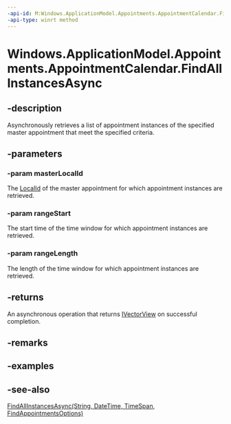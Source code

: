 ----api-id: M:Windows.ApplicationModel.Appointments.AppointmentCalendar.FindAllInstancesAsync(System.String,Windows.Foundation.DateTime,Windows.Foundation.TimeSpan)
-api-type: winrt method
---<!-- Method syntaxpublic Windows.Foundation.IAsyncOperation<Windows.Foundation.Collections.IVectorView<Windows.ApplicationModel.Appointments.Appointment>> FindAllInstancesAsync(System.String masterLocalId, Windows.Foundation.DateTime rangeStart, Windows.Foundation.TimeSpan rangeLength)--># Windows.ApplicationModel.Appointments.AppointmentCalendar.FindAllInstancesAsync## -descriptionAsynchronously retrieves a list of appointment instances of the specified master appointment that meet the specified criteria.## -parameters### -param masterLocalIdThe [LocalId](appointment_localid.md) of the master appointment for which appointment instances are retrieved.### -param rangeStartThe start time of the time window for which appointment instances are retrieved.### -param rangeLengthThe length of the time window for which appointment instances are retrieved.## -returnsAn asynchronous operation that returns [IVectorView](../windows.foundation.collections/ivectorview_1.md) on successful completion.## -remarks## -examples## -see-also[FindAllInstancesAsync(String, DateTime, TimeSpan, FindAppointmentsOptions)](appointmentcalendar_findallinstancesasync_1216357868.md)